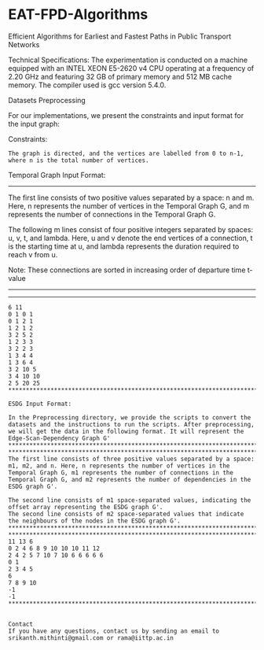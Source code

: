 # EAT-FPD-Algorithms
Efficient Algorithms for Earliest and Fastest Paths in Public Transport Networks

Technical Specifications: The experimentation is conducted on a machine equipped with an INTEL XEON E5-2620 v4 CPU operating at a frequency of 2.20 GHz and featuring 32 GB of primary memory and 512 MB cache memory. The compiler used is gcc version 5.4.0.


Datasets Preprocessing

For our implementations, we present the constraints and input format for the input graph:

Constraints:

    The graph is directed, and the vertices are labelled from 0 to n-1, where n is the total number of vertices.

Temporal Graph Input Format:
****************************************************************************************************************************************************
The first line consists of two positive values separated by a space: n and m. Here, n represents the number of vertices in the Temporal Graph G, and m represents the number of connections in the Temporal Graph G.

The following m lines consist of four positive integers separated by spaces: u, v, t, and lambda. Here, u and v denote the end vertices of a connection, t is the starting time at u, and lambda represents the duration required to reach v from u.

Note: These connections are sorted in increasing order of departure time t-value
****************************************************************************************************************************************************
****************************************************************************************************************************************************
```plaintext
6 11
0 1 0 1
0 1 2 1
1 2 1 2
3 2 5 2
1 2 3 3
3 2 2 3
1 3 4 4
1 3 6 4
3 2 10 5
3 4 10 10
2 5 20 25
****************************************************************************************************************************************************
   
ESDG Input Format:

In the Preprocessing directory, we provide the scripts to convert the datasets and the instructions to run the scripts. After preprocessing, we will get the data in the following format. It will represent the Edge-Scan-Dependency Graph G'
****************************************************************************************************************************************************
****************************************************************************************************************************************************
The first line consists of three positive values separated by a space: m1, m2, and n. Here, n represents the number of vertices in the Temporal Graph G, m1 represents the number of connections in the Temporal Graph G, and m2 represents the number of dependencies in the ESDG graph G'.

The second line consists of m1 space-separated values, indicating the offset array representing the ESDG graph G'.  
The second line consists of m2 space-separated values that indicate the neighbours of the nodes in the ESDG graph G'.
****************************************************************************************************************************************************
****************************************************************************************************************************************************
11 13 6
0 2 4 6 8 9 10 10 10 11 12 
2 4 2 5 7 10 7 10 6 6 6 6 6 
0 1 
2 3 4 5 
6 
7 8 9 10 
-1
-1
****************************************************************************************************************************************************


Contact
If you have any questions, contact us by sending an email to srikanth.mithinti@gmail.com or rama@iittp.ac.in
